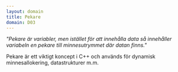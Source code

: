 ```yaml
---
layout: domain
title: Pekare
domain: D03
---
```


_"Pekare är variabler, men istället för att innehålla data så innehåller variabeln en pekare till minnesutrymmet där datan finns."_

Pekare är ett viktigt koncept i C++ och används för dynamisk minnesallokering, datastrukturer m.m.